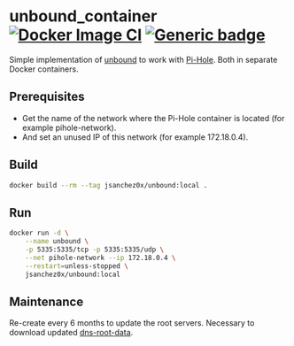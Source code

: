 # unbound_container [![Docker Image CI](https://github.com/jsanchez0x/unbound_container/actions/workflows/docker-image.yml/badge.svg)](https://github.com/jsanchez0x/unbound_container/actions/workflows/docker-image.yml) [![Generic badge](https://img.shields.io/badge/Docker-Hub-blue.svg?logo=docker&logoColor=white)](https://hub.docker.com/r/jsanchez0x/unbound_container)
Simple implementation of [unbound](https://www.nlnetlabs.nl/projects/unbound/about/) to work with [Pi-Hole](https://pi-hole.net/). Both in separate Docker containers.

## Prerequisites
- Get the name of the network where the Pi-Hole container is located (for example pihole-network).
- And set an unused IP of this network (for example 172.18.0.4).

## Build
```bash
docker build --rm --tag jsanchez0x/unbound:local .
```

## Run
```bash
docker run -d \
    --name unbound \
    -p 5335:5335/tcp -p 5335:5335/udp \
    --net pihole-network --ip 172.18.0.4 \
    --restart=unless-stopped \
    jsanchez0x/unbound:local
```

## Maintenance
Re-create every 6 months to update the root servers. Necessary to download updated [dns-root-data](https://packages.debian.org/sid/dns-root-data).